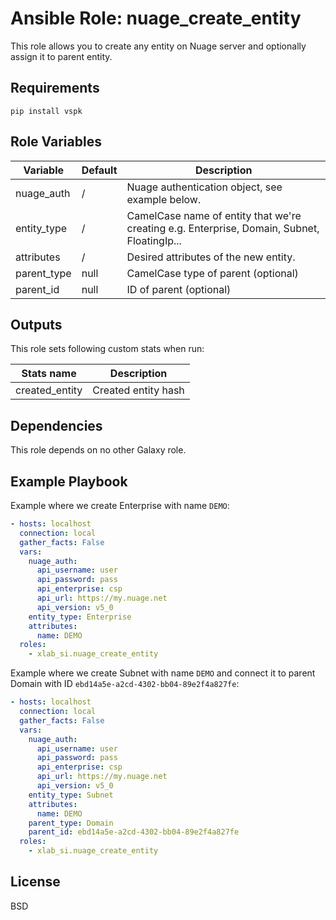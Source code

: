 Ansible Role: nuage_create_entity
=========

This role allows you to create any entity on Nuage server and optionally assign it
to parent entity.

Requirements
------------

```
pip install vspk
```

Role Variables
--------------

| Variable         | Default | Description |
|------------------|---------|-------------|
| nuage_auth       | /       | Nuage authentication object, see example below.
| entity_type      | /       | CamelCase name of entity that we're creating e.g. Enterprise, Domain, Subnet, FloatingIp...
| attributes       | /       | Desired attributes of the new entity.
| parent_type      | null    | CamelCase type of parent (optional)
| parent_id        | null    | ID of parent (optional)

Outputs
-------
This role sets following custom stats when run:

| Stats name       | Description |
|------------------|-------------|
| created_entity   | Created entity hash
 

Dependencies
------------

This role depends on no other Galaxy role.

Example Playbook
----------------

Example where we create Enterprise with name `DEMO`:

```yaml
- hosts: localhost
  connection: local
  gather_facts: False
  vars:
    nuage_auth:
      api_username: user
      api_password: pass
      api_enterprise: csp
      api_url: https://my.nuage.net
      api_version: v5_0
    entity_type: Enterprise
    attributes:
      name: DEMO
  roles:
    - xlab_si.nuage_create_entity
```

Example where we create Subnet with name `DEMO` and connect it to parent Domain
with ID `ebd14a5e-a2cd-4302-bb04-89e2f4a827fe`:

```yaml
- hosts: localhost
  connection: local
  gather_facts: False
  vars:
    nuage_auth:
      api_username: user
      api_password: pass
      api_enterprise: csp
      api_url: https://my.nuage.net
      api_version: v5_0
    entity_type: Subnet
    attributes:
      name: DEMO
    parent_type: Domain
    parent_id: ebd14a5e-a2cd-4302-bb04-89e2f4a827fe
  roles:
    - xlab_si.nuage_create_entity
```

License
-------

BSD

